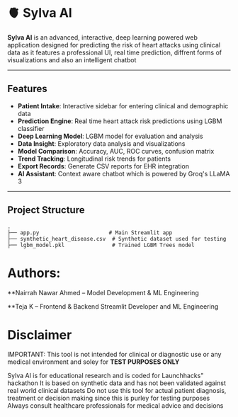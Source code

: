 # 🫀 Sylva AI

**Sylva AI** is an advanced, interactive, deep learning powered web application designed for predicting the risk of heart attacks using clinical data as it features a professional UI, real time prediction, diffrent forms of visualizations and also an intelligent chatbot

---

##  Features

- **Patient Intake**: Interactive sidebar for entering clinical and demographic data
- **Prediction Engine**: Real time heart attack risk predictions using LGBM classifier 
- **Deep Learning Model**: LGBM model for evaluation and analysis
- **Data Insight**: Exploratory data analysis and visualizations
- **Model Comparison**: Accuracy, AUC, ROC curves, confusion matrix
- **Trend Tracking**: Longitudinal risk trends for patients
- **Export Records**: Generate CSV reports for EHR integration
- **AI Assistant**: Context aware chatbot which is powered by Groq's LLaMA 3

---

##  Project Structure

```plaintext
.
├── app.py                      # Main Streamlit app
├── synthetic_heart_disease.csv  # Synthetic dataset used for testing
├── lgbm_model.pkl               # Trained LGBM Trees model
```
#  Authors:
**Nairrah Nawar Ahmed – Model Development & ML Engineering

**Teja K – Frontend & Backend Streamlit Developer and ML Engineering

# Disclaimer
IMPORTANT: This tool is not intended for clinical or diagnostic use or any medical environment and soley for **TEST PURPOSES ONLY**

Sylva AI is for educational research and is coded for Launchhacks" hackathon
It is based on synthetic data and has not been validated against real world clinical datasets
Do not use this tool for actual patient diagnosis, treatment or decision making since this is purley for testing purposes
Always consult healthcare professionals for medical advice and decisions
